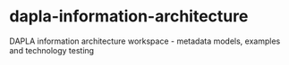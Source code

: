 # dapla-information-architecture
DAPLA information architecture workspace - metadata models, examples and technology testing
